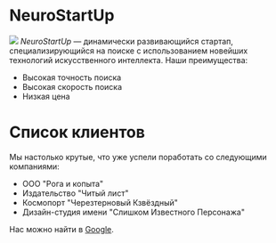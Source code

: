 # NeuroStartUp
![](https://netology-code.github.io/git-homeworks/introduction/assets/logo.png)
*NeuroStartUp* — динамически развивающийся стартап, специализирующийся на поиске с использованием новейших технологий искусственного интеллекта.
Наши преимущества:
* Высокая точность поиска
* Высокая скорость поиска
* Низкая цена

Список клиентов
================
Мы настолько крутые, что уже успели поработать со следующими компаниями:

- ООО "Рога и копыта"
- Издательство "Читый лист"
- Космопорт "Черезтерновый Кзвёздный"
- Дизайн-студия имени "Слишком Известного Персонажа"

Нас можно найти в [Google](https://www.google.com).